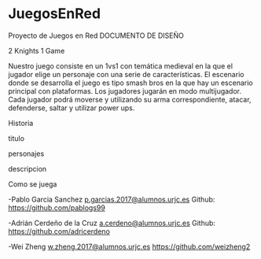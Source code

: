 # JuegosEnRed
Proyecto de Juegos en Red
DOCUMENTO DE DISEÑO

2 Knights 1 Game

Nuestro juego consiste en un 1vs1 con temática medieval en la que el jugador elige un personaje con una serie de características. El escenario donde se desarrolla el juego es tipo smash bros en la que hay un escenario principal con plataformas. Los jugadores jugarán en modo multijugador. Cada jugador podrá moverse y utilizando su arma correspondiente, atacar, defenderse, saltar y utilizar power ups. 

Historia

titulo

personajes

descripcion

Como se juega




-Pablo Garcia Sanchez
p.garcias.2017@alumnos.urjc.es
Github: https://github.com/pablogs99

-Adrián Cerdeño de la Cruz
a.cerdeno@alumnos.urjc.es
Github: https://github.com/adricerdeno

-Wei Zheng
w.zheng.2017@alumnos.urjc.es
https://github.com/weizheng2
